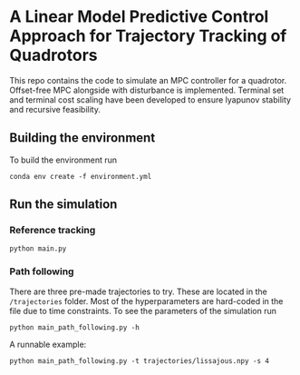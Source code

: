 # A Linear Model Predictive Control Approach for Trajectory Tracking of Quadrotors

This repo contains the code to simulate an MPC controller for a quadrotor. Offset-free MPC alongside with disturbance is implemented. Terminal set and terminal cost scaling have been developed to ensure lyapunov stability and recursive feasibility.

## Building the environment
To build the environment run

`conda env create -f environment.yml`

## Run the simulation

### Reference tracking 

`python main.py`

### Path following

There are three pre-made trajectories to try. These are located in the `/trajectories` folder. Most of the hyperparameters are hard-coded in the file due to time constraints. To see the parameters of the simulation run 

`python main_path_following.py -h`

A runnable example:

`python main_path_following.py -t trajectories/lissajous.npy -s 4`
